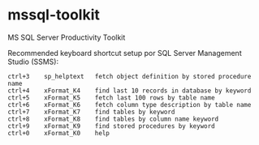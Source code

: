 # mssql-toolkit
MS SQL Server Productivity Toolkit

Recommended keyboard shortcut setup por SQL Server Management Studio (SSMS): 
``` 
ctrl+3	  sp_helptext	fetch object definition by stored procedure name
ctrl+4    xFormat_K4 	find last 10 records in database by keyword
ctrl+5    xFormat_K5    fetch last 100 rows by table name
ctrl+6    xFormat_K6    fetch column type description by table name
ctrl+7    xFormat_K7    find tables by keyword 
ctrl+8    xFormat_K8    find tables by column name keyword
ctrl+9    xFormat_K9    find stored procedures by keyword
ctrl+0    xFormat_K0    help
```